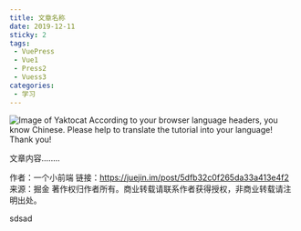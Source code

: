 ```yaml
---
title: 文章名称
date: 2019-12-11
sticky: 2
tags:
 - VuePress
 - Vue1
 - Press2
 - Vuess3
categories:
 - 学习
---
```


![Image of Yaktocat](https://octodex.github.com/images/yaktocat.png)
According to your browser language headers, you know Chinese. Please help to translate the tutorial into your language! Thank you!

<!-- more --> 
文章内容........

作者：一个小前端
链接：https://juejin.im/post/5dfb32c0f265da33a413e4f2
来源：掘金
著作权归作者所有。商业转载请联系作者获得授权，非商业转载请注明出处。

sdsad